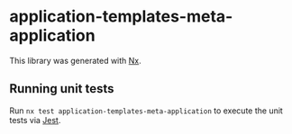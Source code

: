 <!-- gitbook-ignore -->

# application-templates-meta-application

This library was generated with [Nx](https://nx.dev).

## Running unit tests

Run `nx test application-templates-meta-application` to execute the unit tests via [Jest](https://jestjs.io).
